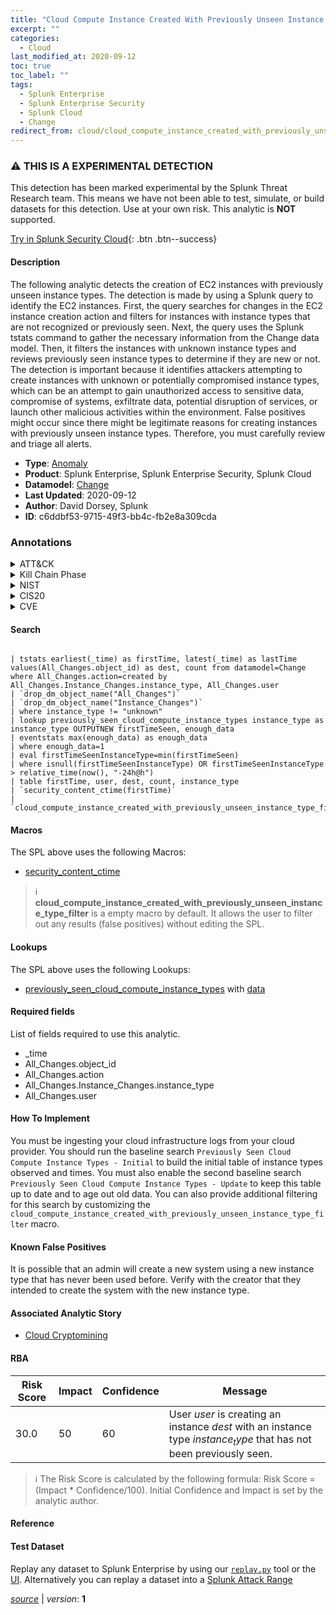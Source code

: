 ```yaml
---
title: "Cloud Compute Instance Created With Previously Unseen Instance Type"
excerpt: ""
categories:
  - Cloud
last_modified_at: 2020-09-12
toc: true
toc_label: ""
tags:
  - Splunk Enterprise
  - Splunk Enterprise Security
  - Splunk Cloud
  - Change
redirect_from: cloud/cloud_compute_instance_created_with_previously_unseen_instance_type/
---
```


### :warning: THIS IS A EXPERIMENTAL DETECTION
This detection has been marked experimental by the Splunk Threat Research team. This means we have not been able to test, simulate, or build datasets for this detection. Use at your own risk. This analytic is **NOT** supported.


[Try in Splunk Security Cloud](https://www.splunk.com/en_us/cyber-security.html){: .btn .btn--success}

#### Description

The following analytic detects the creation of EC2 instances with previously unseen instance types. The detection is made by using a Splunk query to identify the EC2 instances. First, the query searches for changes in the EC2 instance creation action and filters for instances with instance types that are not recognized or previously seen. Next, the query uses the Splunk tstats command to gather the necessary information from the Change data model. Then, it filters the instances with unknown instance types and reviews previously seen instance types to determine if they are new or not. The detection is important because it identifies attackers attempting to create instances with unknown or potentially compromised instance types, which can be an attempt to gain unauthorized access to sensitive data, compromise of systems, exfiltrate data, potential disruption of services, or launch other malicious activities within the environment. False positives might occur since there might be legitimate reasons for creating instances with previously unseen instance types. Therefore, you must carefully review and triage all alerts.

- **Type**: [Anomaly](https://github.com/splunk/security_content/wiki/Detection-Analytic-Types)
- **Product**: Splunk Enterprise, Splunk Enterprise Security, Splunk Cloud
- **Datamodel**: [Change](https://docs.splunk.com/Documentation/CIM/latest/User/Change)
- **Last Updated**: 2020-09-12
- **Author**: David Dorsey, Splunk
- **ID**: c6ddbf53-9715-49f3-bb4c-fb2e8a309cda

### Annotations
<details>
  <summary>ATT&CK</summary>

<div markdown="1">
</div>
</details>


<details>
  <summary>Kill Chain Phase</summary>

<div markdown="1">



</div>
</details>


<details>
  <summary>NIST</summary>

<div markdown="1">

* DE.AE



</div>
</details>

<details>
  <summary>CIS20</summary>

<div markdown="1">

* CIS 10



</div>
</details>

<details>
  <summary>CVE</summary>

<div markdown="1">


</div>
</details>


#### Search

```

| tstats earliest(_time) as firstTime, latest(_time) as lastTime values(All_Changes.object_id) as dest, count from datamodel=Change where All_Changes.action=created by All_Changes.Instance_Changes.instance_type, All_Changes.user 
| `drop_dm_object_name("All_Changes")` 
| `drop_dm_object_name("Instance_Changes")` 
| where instance_type != "unknown" 
| lookup previously_seen_cloud_compute_instance_types instance_type as instance_type OUTPUTNEW firstTimeSeen, enough_data 
| eventstats max(enough_data) as enough_data 
| where enough_data=1 
| eval firstTimeSeenInstanceType=min(firstTimeSeen) 
| where isnull(firstTimeSeenInstanceType) OR firstTimeSeenInstanceType > relative_time(now(), "-24h@h") 
| table firstTime, user, dest, count, instance_type 
| `security_content_ctime(firstTime)` 
| `cloud_compute_instance_created_with_previously_unseen_instance_type_filter`
```

#### Macros
The SPL above uses the following Macros:
* [security_content_ctime](https://github.com/splunk/security_content/blob/develop/macros/security_content_ctime.yml)

> :information_source:
> **cloud_compute_instance_created_with_previously_unseen_instance_type_filter** is a empty macro by default. It allows the user to filter out any results (false positives) without editing the SPL.

#### Lookups
The SPL above uses the following Lookups:

* [previously_seen_cloud_compute_instance_types](https://github.com/splunk/security_content/blob/develop/lookups/previously_seen_cloud_compute_instance_types.yml) with [data](https://github.com/splunk/security_content/tree/develop/lookups/previously_seen_cloud_compute_instance_types.csv)



#### Required fields
List of fields required to use this analytic.
* _time
* All_Changes.object_id
* All_Changes.action
* All_Changes.Instance_Changes.instance_type
* All_Changes.user



#### How To Implement
You must be ingesting your cloud infrastructure logs from your cloud provider. You should run the baseline search `Previously Seen Cloud Compute Instance Types - Initial` to build the initial table of instance types observed and times. You must also enable the second baseline search `Previously Seen Cloud Compute Instance Types - Update` to keep this table up to date and to age out old data. You can also provide additional filtering for this search by customizing the `cloud_compute_instance_created_with_previously_unseen_instance_type_filter` macro.
#### Known False Positives
It is possible that an admin will create a new system using a new instance type that has never been used before. Verify with the creator that they intended to create the system with the new instance type.

#### Associated Analytic Story
* [Cloud Cryptomining](/stories/cloud_cryptomining)




#### RBA

| Risk Score  | Impact      | Confidence   | Message      |
| ----------- | ----------- |--------------|--------------|
| 30.0 | 50 | 60 | User $user$ is creating an instance $dest$ with an instance type $instance_type$ that has not been previously seen. |


> :information_source:
> The Risk Score is calculated by the following formula: Risk Score = (Impact * Confidence/100). Initial Confidence and Impact is set by the analytic author.


#### Reference


#### Test Dataset
Replay any dataset to Splunk Enterprise by using our [`replay.py`](https://github.com/splunk/attack_data#using-replaypy) tool or the [UI](https://github.com/splunk/attack_data#using-ui).
Alternatively you can replay a dataset into a [Splunk Attack Range](https://github.com/splunk/attack_range#replay-dumps-into-attack-range-splunk-server)




[*source*](https://github.com/splunk/security_content/tree/develop/detections/cloud/cloud_compute_instance_created_with_previously_unseen_instance_type.yml) \| *version*: **1**